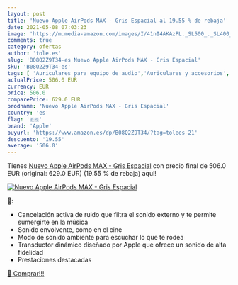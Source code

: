 ```yaml
---
layout: post
title: 'Nuevo Apple AirPods MAX - Gris Espacial al 19.55 % de rebaja'
date: 2021-05-08 07:03:23
image: 'https://m.media-amazon.com/images/I/41nI4AKAzPL._SL500_._SL400_.jpg'
comments: true
category: ofertas
author: 'tole.es'
slug: 'B08Q2Z9T34-es Nuevo Apple AirPods MAX - Gris Espacial'
sku: 'B08Q2Z9T34-es'
tags: [ 'Auriculares para equipo de audio','Auriculares y accesorios','Electrónica','apple', ]
actualPrice: 506.0 EUR
currency: EUR
price: 506.0
comparePrice: 629.0 EUR
prodname: 'Nuevo Apple AirPods MAX - Gris Espacial'
country: 'es'
flag: '🇪🇸'
brand: 'Apple'
buyurl: 'https://www.amazon.es/dp/B08Q2Z9T34/?tag=tolees-21'
descuento: '19.55'
average: '506.0'
---
```


Tienes [Nuevo Apple AirPods MAX - Gris Espacial](https://www.amazon.es/dp/B08Q2Z9T34/?tag=tolees-21) con precio final de  506.0 EUR (original: 629.0 EUR) (19.55 %  de rebaja) aqui!

[![Nuevo Apple AirPods MAX - Gris Espacial](https://m.media-amazon.com/images/I/41nI4AKAzPL._SL500_._SL400_.jpg)](https://www.amazon.es/dp/B08Q2Z9T34/?tag=tolees-21)

🔎:

- Cancelación activa de ruido que filtra el sonido externo y te permite sumergirte en la música
- Sonido envolvente, como en el cine
- Modo de sonido ambiente para escuchar lo que te rodea
- Transductor dinámico diseñado por Apple que ofrece un sonido de alta fidelidad
- Prestaciones destacadas

[🛒 Comprar!!!](https://www.amazon.es/dp/B08Q2Z9T34/?tag=tolees-21)
